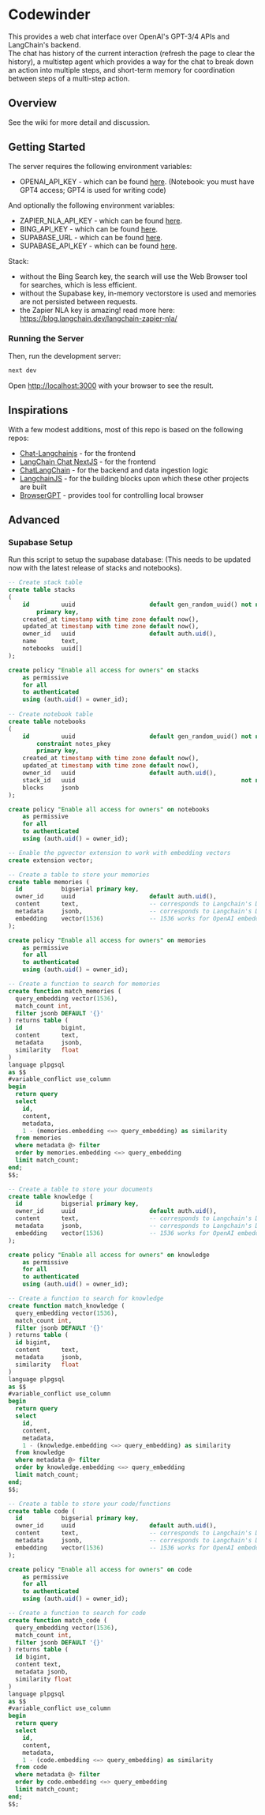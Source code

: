 # Codewinder
This provides a web chat interface over OpenAI's GPT-3/4 APIs and LangChain's backend.  
The chat has history of the current interaction (refresh the page to clear the history),
a multistep agent which provides a way for the chat to break down an action into multiple steps,
and short-term memory for coordination between steps of a multi-step action.

## Overview
See the wiki for more detail and discussion.

## Getting Started

The server requires the following environment variables:
- OPENAI_API_KEY - which can be found [here](https://platform.openai.com/account/api-keys).
  (Notebook: you must have GPT4 access; GPT4 is used for writing code)

And optionally the following environment variables:
- ZAPIER_NLA_API_KEY - which can be found [here](https://nla.zapier.com/docs/).
- BING_API_KEY - which can be found [here](https://azure.microsoft.com/en-us/services/cognitive-services/bing-web-search-api/).
- SUPABASE_URL - which can be found [here](https://app.supabase.io/).
- SUPABASE_API_KEY - which can be found [here](https://app.supabase.io/).

Stack: 

* without the Bing Search key, the search will use the Web Browser tool for searches, which is less efficient.
* without the Supabase key, in-memory vectorstore is used and memories are not persisted between requests.
* the Zapier NLA key is amazing! read more here: https://blog.langchain.dev/langchain-zapier-nla/

### Running the Server

Then, run the development server:

```bash
next dev
```

Open [http://localhost:3000](http://localhost:3000) with your browser to see the result.

## Inspirations

With a few modest additions, most of this repo is based on the following repos:

- [Chat-Langchainjs](https://github.com/sullivan-sean/chat-langchainjs) - for the frontend
- [LangChain Chat NextJS](https://github.com/zahidkhawaja/langchain-chat-nextjs) - for the frontend
- [ChatLangChain](https://github.com/hwchase17/chat-langchain) - for the backend and data ingestion logic
- [LangchainJS](https://github.com/hwchase17/langchainjs) - for the building blocks upon which these other projects are built
- [BrowserGPT](https://github.com/mayt/BrowserGPT) - provides tool for controlling local browser

## Advanced
### Supabase Setup

Run this script to setup the supabase database:
(This needs to be updated now with the latest release of stacks and notebooks).

```sql
-- Create stack table
create table stacks
(
    id         uuid                     default gen_random_uuid() not null
        primary key,
    created_at timestamp with time zone default now(),
    updated_at timestamp with time zone default now(),
    owner_id   uuid                     default auth.uid(),
    name       text,
    notebooks  uuid[]
);

create policy "Enable all access for owners" on stacks
    as permissive
    for all
    to authenticated
    using (auth.uid() = owner_id);
    
-- Create notebook table
create table notebooks
(
    id         uuid                     default gen_random_uuid() not null
        constraint notes_pkey
        primary key,
    created_at timestamp with time zone default now(),
    updated_at timestamp with time zone default now(),
    owner_id   uuid                     default auth.uid(),
    stack_id   uuid                                               not null,
    blocks     jsonb
);

create policy "Enable all access for owners" on notebooks
    as permissive
    for all
    to authenticated
    using (auth.uid() = owner_id);

-- Enable the pgvector extension to work with embedding vectors
create extension vector;

-- Create a table to store your memories
create table memories (
  id           bigserial primary key,
  owner_id     uuid                     default auth.uid(),
  content      text,                    -- corresponds to Langchain's Document.pageContent
  metadata     jsonb,                   -- corresponds to Langchain's Document.metadata
  embedding    vector(1536)             -- 1536 works for OpenAI embeddings, change if needed
);

create policy "Enable all access for owners" on memories
    as permissive
    for all
    to authenticated
    using (auth.uid() = owner_id);

-- Create a function to search for memories
create function match_memories (
  query_embedding vector(1536),
  match_count int,
  filter jsonb DEFAULT '{}'
) returns table (
  id           bigint,
  content      text,
  metadata     jsonb,
  similarity   float
)
language plpgsql
as $$
#variable_conflict use_column
begin
  return query
  select
    id,
    content,
    metadata,
    1 - (memories.embedding <=> query_embedding) as similarity
  from memories
  where metadata @> filter
  order by memories.embedding <=> query_embedding
  limit match_count;
end;
$$;

-- Create a table to store your documents
create table knowledge (
  id           bigserial primary key,
  owner_id     uuid                     default auth.uid(),
  content      text,                    -- corresponds to Langchain's Document.pageContent
  metadata     jsonb,                   -- corresponds to Langchain's Document.metadata
  embedding    vector(1536)             -- 1536 works for OpenAI embeddings, change if needed
);

create policy "Enable all access for owners" on knowledge
    as permissive
    for all
    to authenticated
    using (auth.uid() = owner_id);

-- Create a function to search for knowledge
create function match_knowledge (
  query_embedding vector(1536),
  match_count int,
  filter jsonb DEFAULT '{}'
) returns table (
  id bigint,
  content      text,
  metadata     jsonb,
  similarity   float
)
language plpgsql
as $$
#variable_conflict use_column
begin
  return query
  select
    id,
    content,
    metadata,
    1 - (knowledge.embedding <=> query_embedding) as similarity
  from knowledge
  where metadata @> filter
  order by knowledge.embedding <=> query_embedding
  limit match_count;
end;
$$;

-- Create a table to store your code/functions
create table code (
  id           bigserial primary key,
  owner_id     uuid                     default auth.uid(),
  content      text,                    -- corresponds to Langchain's Document.pageContent
  metadata     jsonb,                   -- corresponds to Langchain's Document.metadata
  embedding    vector(1536)             -- 1536 works for OpenAI embeddings, change if needed
);

create policy "Enable all access for owners" on code
    as permissive
    for all
    to authenticated
    using (auth.uid() = owner_id);

-- Create a function to search for code
create function match_code (
  query_embedding vector(1536),
  match_count int,
  filter jsonb DEFAULT '{}'
) returns table (
  id bigint,
  content text,
  metadata jsonb,
  similarity float
)
language plpgsql
as $$
#variable_conflict use_column
begin
  return query
  select
    id,
    content,
    metadata,
    1 - (code.embedding <=> query_embedding) as similarity
  from code
  where metadata @> filter
  order by code.embedding <=> query_embedding
  limit match_count;
end;
$$;
